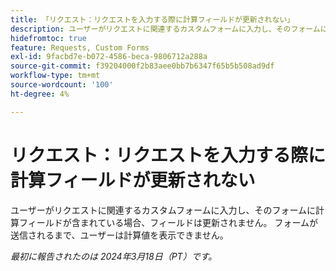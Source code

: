 ```yaml
---
title: 「リクエスト：リクエストを入力する際に計算フィールドが更新されない」
description: ユーザーがリクエストに関連するカスタムフォームに入力し、そのフォームに計算フィールドが含まれている場合、フィールドは更新されません。 フォームが送信されるまで、ユーザーは計算値を表示できません。
hidefromtoc: true
feature: Requests, Custom Forms
exl-id: 9facbd7e-b072-4586-beca-9806712a288a
source-git-commit: f39204000f2b83aee0bb7b6347f65b5b508ad9df
workflow-type: tm+mt
source-wordcount: '100'
ht-degree: 4%

---
```


# リクエスト：リクエストを入力する際に計算フィールドが更新されない

ユーザーがリクエストに関連するカスタムフォームに入力し、そのフォームに計算フィールドが含まれている場合、フィールドは更新されません。 フォームが送信されるまで、ユーザーは計算値を表示できません。

_最初に報告されたのは 2024年3月18日（PT）です。_

